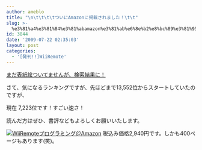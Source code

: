 ```yaml
---
author: ameblo
title: "\n\t\t\t\tついにAmazonに掲載されました！\t\t"
slug: >-
  %e3%81%a4%e3%81%84%e3%81%abamazon%e3%81%ab%e6%8e%b2%e8%bc%89%e3%81%95%e3%82%8c%e3%81%be%e3%81%97%e3%81%9f%ef%bc%81
id: 3844
date: '2009-07-22 02:35:03'
layout: post
categories:
  - '[発刊!!]WiiRemote'
---
```


[まだ表紙絵ついてませんが、検索結果に！](http://blog-imgs-42.fc2.com/a/k/i/akihikofr/blog_import_4f5651719a181.png)

さて、気になるランキングですが、先ほどまで13,552位からスタートしていたのですが、

現在 7,223位です！すごい速さ！

読んだ方はぜひ、書評などもよろしくお願いいたします。

[![WiiRemoteプログラミング＠Amazon](http://blog-imgs-42.fc2.com/a/k/i/akihikofr/blog_import_4f5651719a181.png)](http://blog-imgs-42.fc2.com/a/k/i/akihikofr/blog_import_4f5651719a181.png) 税込み価格2,940円です。しかも400ページもあります(笑)。